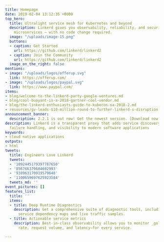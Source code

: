 ```yaml
---
title: Homepage
date: 2019-02-04 13:12:35 +0000
top_hero:
  title: Ultralight service mesh for Kubernetes and beyond
  description: Linkerd gives you observability, reliability, and security for your
    microservices — with no code change required.
  image: "/uploads/image-15.png"
  buttons:
  - caption: Get Started
    url: https://github.com/linkerd/linkerd2
  - caption: Join the Community
    url: https://github.com/linkerd/linkerd2
  image_on_the_right: false
mentions:
- image: "/uploads/logos/offerup.svg"
  link: https://offerup.com/
- image: "/uploads/logos/paypal.svg"
  link: https://www.paypal.com/
items:
- blog/welcome-to-the-linkerd-party-google-ventures.md
- blog/cool-buoyant-is-a-2018-gartner-cool-vendor.md
- blog/the-linkerd-enthusiasts-guide-to-kubecon-na-2018-2.md
- resources/gv-leads-$10-million-round-to-further-linkerd-s-disruption.md
announcement_banner:
  description: 2.2.1 is out now! Get the newest version. [Download now >](https://github.com/linkerd/linkerd2/releases/)
description: Linkerd is a transparent proxy that adds service discovery, routing,
  failure handling, and visibility to modern software applications
keywords:
- cloud native applications
outputs:
- html
tweets:
  title: Engineers Love Linkerd
  tweets:
  - '1092445179397787650'
  - '856766379604692993'
  - '938963170919579648'
  - '1100659697625923584'
  tweets_md: ''
event_pictures: []
features_list:
  title: ''
  items:
  - title: Deep Runtime Diagnostics
    description: Get a comprehensive suite of diagnostic tools, including automatic
      service dependency maps and live traffic samples.
  - title: Actionable service metrics
    description: Best-in-class observability allows you to monitor _golden metrics_—success
      rate, request volume, and latency—for every service.

---
```

